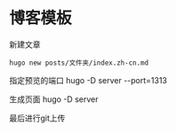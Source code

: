 # 博客模板



新建文章
```
hugo new posts/文件夹/index.zh-cn.md
```

指定预览的端口
hugo -D server  --port=1313

生成页面
hugo -D server 

最后进行git上传
